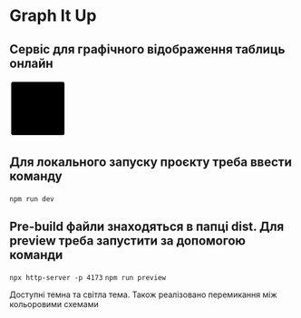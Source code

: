 # Graph It Up

## Сервіс для графічного відображення таблиць онлайн

![Local Image](./src/assets/preview.jpg)

## Для локального запуску проєкту треба ввести команду

`npm run dev`

## Pre-build файли знаходяться в папці dist. Для preview треба запустити за допомогою команди

`npx http-server -p 4173` `npm run preview`

Доступні темна та світла тема. Також реалізовано перемикання між кольоровими схемами
